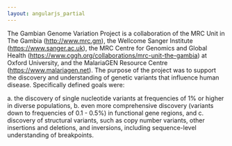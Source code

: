 ```yaml
---
layout: angularjs_partial
---
```


The Gambian Genome Variation Project is a collaboration of the MRC Unit in The Gambia
(<http://www.mrc.gm>), the Wellcome Sanger Institute (<https://www.sanger.ac.uk>), the MRC Centre for
Genomics and Global Health (<https://www.cggh.org/collaborations/mrc-unit-the-gambia>) at Oxford
University, and the MalariaGEN Resource Centre (<https://www.malariagen.net>). The purpose of the
project was to support the discovery and understanding of genetic variants that influence human
disease. Specifically defined goals were:

  a. the discovery of single nucleotide variants at frequencies of 1% or higher in diverse populations,
  b. even more comprehensive discovery (variants down to frequencies of 0.1 - 0.5%) in functional gene regions, and
  c. discovery of structural variants, such as copy number variants, other insertions and deletions, and inversions, including sequence-level understanding of breakpoints.


